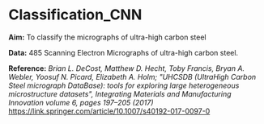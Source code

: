 # Classification_CNN

**Aim:** To classify the micrographs of ultra-high carbon steel

**Data:** 485 Scanning Electron Micrographs of ultra-high carbon steel.

**Reference:** 
_Brian L. DeCost, Matthew D. Hecht, Toby Francis, Bryan A. Webler, Yoosuf N. Picard, Elizabeth A. Holm; "UHCSDB (UltraHigh Carbon Steel micrograph DataBase): tools for exploring large heterogeneous microstructure datasets",  Integrating Materials and Manufacturing Innovation volume 6, pages 197–205 (2017)_
https://link.springer.com/article/10.1007/s40192-017-0097-0
